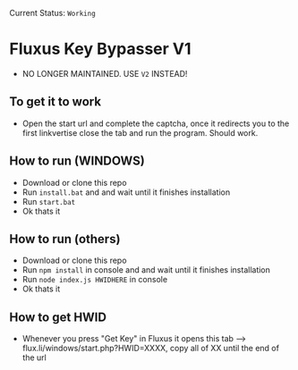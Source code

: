 Current Status: `Working`

# Fluxus Key Bypasser V1
 - NO LONGER MAINTAINED. USE `V2` INSTEAD!

## To get it to work
 - Open the start url and complete the captcha, once it redirects you to the first linkvertise close the tab and run the program. Should work.

## How to run (WINDOWS)
- Download or clone this repo
- Run `install.bat` and and wait until it finishes installation
- Run `start.bat`
- Ok thats it

## How to run (others)
- Download or clone this repo
- Run `npm install` in console and and wait until it finishes installation
- Run `node index.js HWIDHERE` in console
- Ok thats it

## How to get HWID
- Whenever you press "Get Key" in Fluxus it opens this tab --> flux.li/windows/start.php?HWID=XXXX, copy all of XX until the end of the url
